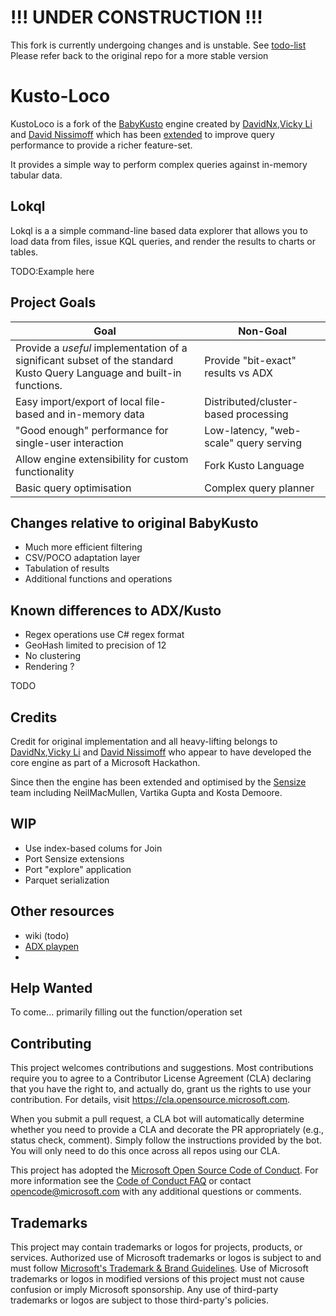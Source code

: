 # !!! UNDER CONSTRUCTION !!!

This fork is currently undergoing changes and is unstable. See [todo-list](docs/plannedWork.md)
Please refer back to the original repo for a more stable version

# Kusto-Loco

KustoLoco is a fork of the [BabyKusto](https://github.com/davidnx/baby-kusto-csharp) engine created by [DavidNx](https://github.com/davidnx),[Vicky Li](https://github.com/VickyLi2021) and [David Nissimoff](https://github.com/davidni) which has been [extended](docs/additionalFunctions.md) to improve query performance to provide a richer feature-set.

It provides a simple way to perform complex queries against in-memory tabular data.


## Lokql
Lokql is a a simple command-line based data explorer that allows you to load data from files, issue KQL queries, and render the results to charts or tables.

TODO:Example here

## Project Goals

| Goal | Non-Goal|
|------|----------|
|Provide a *useful* implementation of a significant subset of the standard Kusto Query Language and built-in functions. | Provide "bit-exact" results vs ADX |
|Easy import/export of local file-based and in-memory data | Distributed/cluster-based processing |
|"Good enough" performance for single-user interaction | Low-latency, "web-scale" query serving |
| Allow engine extensibility for custom functionality |Fork Kusto Language |
| Basic query optimisation | Complex query planner |

## Changes relative to original BabyKusto
- Much more efficient filtering
- CSV/POCO adaptation layer
- Tabulation of results
- Additional functions and operations

## Known differences to ADX/Kusto
- Regex operations use C# regex format
- GeoHash limited to precision of 12 
- No clustering
- Rendering ?

TODO 


## Credits
Credit for original implementation and all heavy-lifting belongs to [DavidNx](https://github.com/davidnx),[Vicky Li](https://github.com/VickyLi2021) and [David Nissimoff](https://github.com/davidni) who appear to have developed the core engine as part of a Microsoft Hackathon.  

Since then the engine has been extended and optimised by the [Sensize](https://sensize.net) team including NeilMacMullen, Vartika Gupta and Kosta Demoore.

## WIP
- Use index-based colums for Join
- Port Sensize extensions
- Port "explore" application
- Parquet serialization

## Other resources 
- wiki (todo) 
- [ADX playpen](https://dataexplorer.azure.com/clusters/help/databases/Samples)
- 

## Help Wanted

To come... primarily filling out the function/operation set

## Contributing


This project welcomes contributions and suggestions.  Most contributions require you to agree to a
Contributor License Agreement (CLA) declaring that you have the right to, and actually do, grant us
the rights to use your contribution. For details, visit https://cla.opensource.microsoft.com.

When you submit a pull request, a CLA bot will automatically determine whether you need to provide
a CLA and decorate the PR appropriately (e.g., status check, comment). Simply follow the instructions
provided by the bot. You will only need to do this once across all repos using our CLA.

This project has adopted the [Microsoft Open Source Code of Conduct](https://opensource.microsoft.com/codeofconduct/).
For more information see the [Code of Conduct FAQ](https://opensource.microsoft.com/codeofconduct/faq/) or
contact [opencode@microsoft.com](mailto:opencode@microsoft.com) with any additional questions or comments.

## Trademarks

This project may contain trademarks or logos for projects, products, or services. Authorized use of Microsoft 
trademarks or logos is subject to and must follow 
[Microsoft's Trademark & Brand Guidelines](https://www.microsoft.com/en-us/legal/intellectualproperty/trademarks/usage/general).
Use of Microsoft trademarks or logos in modified versions of this project must not cause confusion or imply Microsoft sponsorship.
Any use of third-party trademarks or logos are subject to those third-party's policies.
